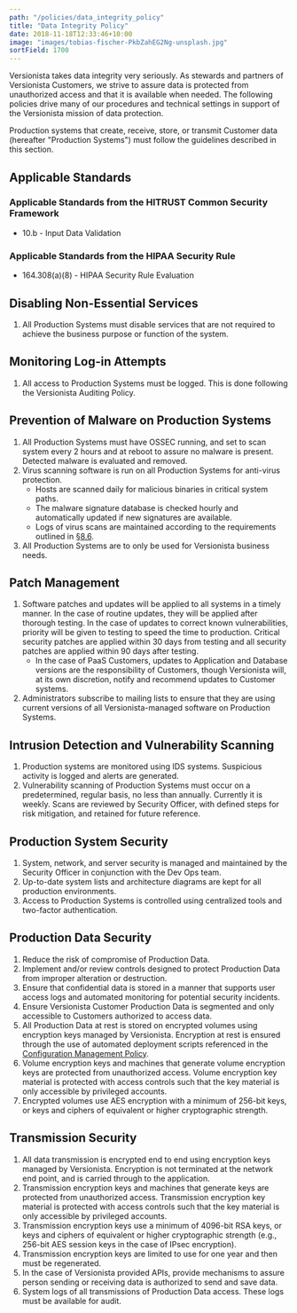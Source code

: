 ```yaml
---
path: "/policies/data_integrity_policy"
title: "Data Integrity Policy"
date: 2018-11-18T12:33:46+10:00
image: "images/tobias-fischer-PkbZahEG2Ng-unsplash.jpg"
sortField: 1700
---
```


Versionista takes data integrity very seriously. As stewards and partners of
Versionista Customers, we strive to assure data is protected from unauthorized
access and that it is available when needed. The following policies drive many
of our procedures and technical settings in support of the Versionista mission
of data protection.

Production systems that create, receive, store, or transmit Customer data
(hereafter "Production Systems") must follow the guidelines described in this
section.

## Applicable Standards

### Applicable Standards from the HITRUST Common Security Framework

- 10.b - Input Data Validation

### Applicable Standards from the HIPAA Security Rule

- 164.308(a)(8) - HIPAA Security Rule Evaluation

## Disabling Non-Essential Services

1. All Production Systems must disable services that are not required to achieve
   the business purpose or function of the system.

## Monitoring Log-in Attempts

1. All access to Production Systems must be logged. This is done following the
   Versionista Auditing Policy.

## Prevention of Malware on Production Systems

1. All Production Systems must have OSSEC running, and set to scan system every
   2 hours and at reboot to assure no malware is present. Detected malware is
   evaluated and removed.
2. Virus scanning software is run on all Production Systems for anti-virus
   protection.
   - Hosts are scanned daily for malicious binaries in critical system paths.
   - The malware signature database is checked hourly and automatically updated
     if new signatures are available.
   - Logs of virus scans are maintained according to the requirements outlined
     in [§8.6](#8-6-audit-log-security-controls-and-backup).
3. All Production Systems are to only be used for Versionista business needs.

## Patch Management

1. Software patches and updates will be applied to all systems in a timely
   manner. In the case of routine updates, they will be applied after thorough
   testing. In the case of updates to correct known vulnerabilities, priority
   will be given to testing to speed the time to production. Critical security
   patches are applied within 30 days from testing and all security patches are
   applied within 90 days after testing.
   - In the case of PaaS Customers, updates to Application and Database versions
     are the responsibility of Customers, though Versionista will, at its own
     discretion, notify and recommend updates to Customer systems.
2. Administrators subscribe to mailing lists to ensure that they are using
   current versions of all Versionista-managed software on Production Systems.

## Intrusion Detection and Vulnerability Scanning

1. Production systems are monitored using IDS systems. Suspicious activity is
   logged and alerts are generated.
2. Vulnerability scanning of Production Systems must occur on a predetermined,
   regular basis, no less than annually. Currently it is weekly. Scans are
   reviewed by Security Officer, with defined steps for risk mitigation, and
   retained for future reference.

## Production System Security

1. System, network, and server security is managed and maintained by the
   Security Officer in conjunction with the Dev Ops team.
2. Up-to-date system lists and architecture diagrams are kept for all production
   environments.
3. Access to Production Systems is controlled using centralized tools and
   two-factor authentication.

## Production Data Security

1. Reduce the risk of compromise of Production Data.
2. Implement and/or review controls designed to protect Production Data from
   improper alteration or destruction.
3. Ensure that confidential data is stored in a manner that supports user access
   logs and automated monitoring for potential security incidents.
4. Ensure Versionista Customer Production Data is segmented and only accessible
   to Customers authorized to access data.
5. All Production Data at rest is stored on encrypted volumes using encryption
   keys managed by Versionista. Encryption at rest is ensured through the use of
   automated deployment scripts referenced in the
   [Configuration Management Policy](#9-configuration-management-policy).
6. Volume encryption keys and machines that generate volume encryption keys are
   protected from unauthorized access. Volume encryption key material is
   protected with access controls such that the key material is only accessible
   by privileged accounts.
7. Encrypted volumes use AES encryption with a minimum of 256-bit keys, or keys
   and ciphers of equivalent or higher cryptographic strength.

## Transmission Security

1. All data transmission is encrypted end to end using encryption keys managed
   by Versionista. Encryption is not terminated at the network end point, and is
   carried through to the application.
2. Transmission encryption keys and machines that generate keys are protected
   from unauthorized access. Transmission encryption key material is protected
   with access controls such that the key material is only accessible by
   privileged accounts.
3. Transmission encryption keys use a minimum of 4096-bit RSA keys, or keys and
   ciphers of equivalent or higher cryptographic strength (e.g., 256-bit AES
   session keys in the case of IPsec encryption).
4. Transmission encryption keys are limited to use for one year and then must be
   regenerated.
5. In the case of Versionista provided APIs, provide mechanisms to assure person
   sending or receiving data is authorized to send and save data.
6. System logs of all transmissions of Production Data access. These logs must
   be available for audit.
